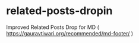 # related-posts-dropin
Improved Related Posts Drop for MD ( https://gauravtiwari.org/recommended/md-footer/ )
